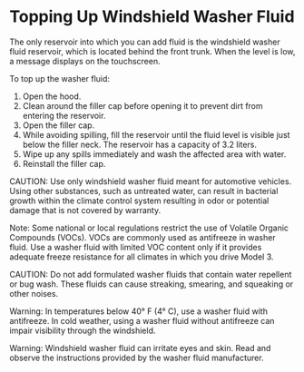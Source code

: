 # Topping Up Windshield Washer Fluid

The only reservoir into which you can add fluid is the windshield washer fluid reservoir, which is located behind the front trunk. When the level is low, a message displays on the touchscreen.

To top up the washer fluid:
1. Open the hood.
2. Clean around the filler cap before opening it to prevent dirt from entering the reservoir.
3. Open the filler cap.
4. While avoiding spilling, fill the reservoir until the fluid level is visible just below the filler neck. The reservoir has a capacity of 3.2 liters.
5. Wipe up any spills immediately and wash the affected area with water.
6. Reinstall the filler cap.

CAUTION: Use only windshield washer fluid meant for automotive vehicles. Using other substances, such as untreated water, can result in bacterial growth within the climate control system resulting in odor or potential damage that is not covered by warranty.

Note: Some national or local regulations restrict the use of Volatile Organic Compounds (VOCs). VOCs are commonly used as antifreeze in washer fluid. Use a washer fluid with limited VOC content only if it provides adequate freeze resistance for all climates in which you drive Model 3.

CAUTION: Do not add formulated washer fluids that contain water repellent or bug wash. These fluids can cause streaking, smearing, and squeaking or other noises.

Warning: In temperatures below 40° F (4° C), use a washer fluid with antifreeze. In cold weather, using a washer fluid without antifreeze can impair visibility through the windshield.

Warning: Windshield washer fluid can irritate eyes and skin. Read and observe the instructions provided by the washer fluid manufacturer.